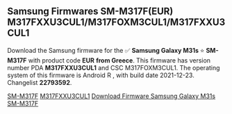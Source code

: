 <h2>Samsung Firmwares SM-M317F(EUR) M317FXXU3CUL1/M317FOXM3CUL1/M317FXXU3CUL1</h2>
Download the Samsung firmware for the ✅ <strong>Samsung Galaxy M31s </strong> ⭐ <strong>SM-M317F</strong> with product code <strong>EUR</strong> <strong> from Greece</strong>. This firmware has version number PDA <strong>M317FXXU3CUL1</strong> and CSC M317FOXM3CUL1. The operating system of this firmware is Android R , with build date 2021-12-23. Changelist <strong>22793592</strong>.

[SM-M317F](https://samfirm.shop/samsung/model/SM-M317F)
[M317FXXU3CUL1](https://samfirm.shop/samsung/pda/M317FXXU3CUL1)
[Download Firmware Samsung Galaxy M31s SM-M317F](https://samfirm.shop/samsung/firmware/484634)
